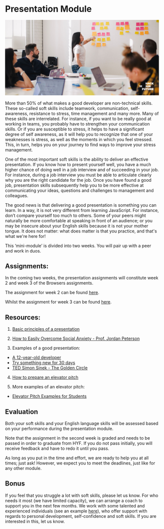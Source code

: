 # Presentation Module

![Presentation](assets/presentation.jpg)

More than 50% of what makes a good developer are non-technical skills. These so-called soft skills include teamwork, communication, self-awareness, resistance to stress, time management and many more. Many of these skills are interrelated. For instance, if you want to be really good at working in teams, you probably have to strengthen your communication skills. Or if you are susceptible to stress, it helps to have a significant degree of self awareness, as it will help you to recognize that one of your weaknesses is stress, as well as the moments in which you feel stressed. This, in turn, helps you on your journey to find ways to improve your stress management.

One of the most important soft skills is the ability to deliver an effective presentation. If you know how to present yourself well, you have a much higher chance of doing well in a job interview and of succeeding in your job. For instance, during a job interview you must be able to articulate clearly why you are the right candidate for the job. Once you have found a good job, presentation skills subsequently help you to be more effective at communicating your ideas, questions and challenges to management and colleagues.

The good news is that delivering a good presentation is something you can learn. In a way, it is not very different from learning JavaScript. For instance, don’t compare yourself too much to others. Some of your peers might naturally be more comfortable at speaking in front of an audience; or you may be insecure about your English skills because it is not your mother tongue. It does not matter: what does matter is that you practice, and that's what we're here for!

This ‘mini-module’ is divided into two weeks. You will pair up with a peer and work in duos. 

## Assignments:
In the coming two weeks, the presentation assignments will constitute week 2 and week 3 of the Browsers assignments.

The assignment for week 2 can be found [here](https://github.com/HackYourFuture/presentation-module/blob/main/assignment1.md).

Whilst the assignment for week 3 can be found [here](https://github.com/HackYourFuture/presentation-module/blob/main/assignment2.md).

## Resources:
1. [Basic principles of a presentation](https://www.youtube.com/watch?v=d4y1OO9rppA)

2. [How to Easily Overcome Social Anxiety - Prof. Jordan Peterson](https://www.youtube.com/watch?v=_NQGQImrpx4 )

3. Examples of a good presentation:
- [A 12-year-old developer](https://www.ted.com/talks/thomas_suarez_a_12_year_old_app_developer)
- [Try something new for 30 days](https://www.ted.com/talks/matt_cutts_try_something_new_for_30_days)
- [TED Simon Sinek - The Golden Circle](https://www.youtube.com/watch?v=Jeg3lIK8lro)

4. [How to prepare an elevator pitch](https://www.youtube.com/watch?v=Oy6S0iTZx54)

5. More examples of an elevator pitch:
- [Elevator Pitch Examples for Students](https://www.youtube.com/watch?v=aDt6cukCz7k) 

## Evaluation
Both your soft skills and your English language skills will be assessed based on your performance during the presentation module.

Note that the assignment in the second week is graded and needs to be passed in order to graduate from HYF. If you do not pass initially, you will receive feedback and have to redo it until you pass.

As long as you put in the time and effort, we are ready to help you at all times; just ask! However, we expect you to meet the deadlines, just like for any other module.

## Bonus

If you feel that you struggle a lot with soft skills, please let us know. For who needs it most (we have limited capacity), we can arrange a coach to support you in the next few months. We work with some talented and experienced individuals (see an example [here](https://www.thechangery.com/en/team/eric-van-der-list/)), who offer support with regards to personal development, self-confidence and soft skills. If you are interested in this, let us know.
